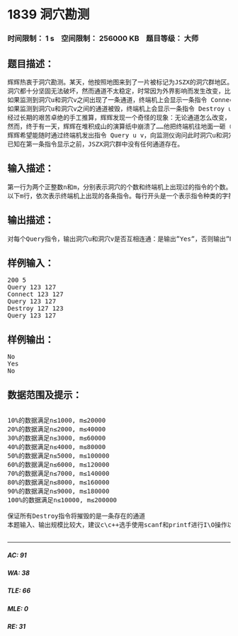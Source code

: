# 1839 洞穴勘测   
### 时间限制： 1 s&nbsp;&nbsp;&nbsp;&nbsp;空间限制： 256000 KB&nbsp;&nbsp;&nbsp;&nbsp;题目等级： 大师  
## 题目描述：  

<pre>
辉辉热衷于洞穴勘测。某天，他按照地图来到了一片被标记为JSZX的洞穴群地区。经过初步勘测，辉辉发现这片区域由n个洞穴（分别编号为1到n）以及若干通道组成，并且每条通道连接了恰好两个洞穴。假如两个洞穴可以通过一条或者多条通道按一定顺序连接起来，那么这两个洞穴就是连通的，按顺序连接在一起的这些通道则被称之为这两个洞穴之间的一条路径。
洞穴都十分坚固无法破坏，然而通道不太稳定，时常因为外界影响而发生改变，比如，根据有关仪器的监测结果，123号洞穴和127号洞穴之间有时会出现一条通道，有时这条通道又会因为某种稀奇古怪的原因被毁。辉辉有一台监测仪器可以实时将通道的每一次改变状况在辉辉手边的终端机上显示：
如果监测到洞穴u和洞穴v之间出现了一条通道，终端机上会显示一条指令 Connect u v
如果监测到洞穴u和洞穴v之间的通道被毁，终端机上会显示一条指令 Destroy u v
经过长期的艰苦卓绝的手工推算，辉辉发现一个奇怪的现象：无论通道怎么改变，任意时刻任意两个洞穴之间至多只有一条路径。因而，辉辉坚信这是由于某种本质规律的支配导致的。因而，辉辉更加夜以继日地坚守在终端机之前，试图通过通道的改变情况来研究这条本质规律。
然而，终于有一天，辉辉在堆积成山的演算纸中崩溃了……他把终端机往地面一砸（终端机也足够坚固无法破坏），转而求助于你，说道：“你老兄把这程序写写吧”。
辉辉希望能随时通过终端机发出指令 Query u v，向监测仪询问此时洞穴u和洞穴v是否连通。现在你要为他编写程序回答每一次询问。
已知在第一条指令显示之前，JSZX洞穴群中没有任何通道存在。
</pre>
  
  
## 输入描述：  

<pre>
第一行为两个正整数n和m，分别表示洞穴的个数和终端机上出现过的指令的个数。
以下m行，依次表示终端机上出现的各条指令。每行开头是一个表示指令种类的字符串s（"Connect”、”Destroy”或者”Query”，区分大小写），之后有两个整数u和v (1≤u, v≤n且u≠v) 分别表示两个洞穴的编号。
</pre>
  
  
## 输出描述：  

<pre>
对每个Query指令，输出洞穴u和洞穴v是否互相连通：是输出”Yes”，否则输出”No”。（不含双引号）
</pre>
  
  
## 样例输入：  

<pre>
200 5
Query 123 127
Connect 123 127
Query 123 127
Destroy 127 123
Query 123 127
</pre>
  
  
## 样例输出：  

<pre>
No
Yes
No
</pre>
  
  
## 数据范围及提示：  

<pre>

10%的数据满足n≤1000, m≤20000
20%的数据满足n≤2000, m≤40000
30%的数据满足n≤3000, m≤60000
40%的数据满足n≤4000, m≤80000
50%的数据满足n≤5000, m≤100000
60%的数据满足n≤6000, m≤120000
70%的数据满足n≤7000, m≤140000
80%的数据满足n≤8000, m≤160000
90%的数据满足n≤9000, m≤180000
100%的数据满足n≤10000, m≤200000
 
保证所有Destroy指令将摧毁的是一条存在的通道
本题输入、输出规模比较大，建议c\c++选手使用scanf和printf进行I\O操作以免超时

</pre>
  
  
***  

##### AC: 91  
##### WA: 38  
##### TLE: 66  
##### MLE: 0  
##### RE: 31  

